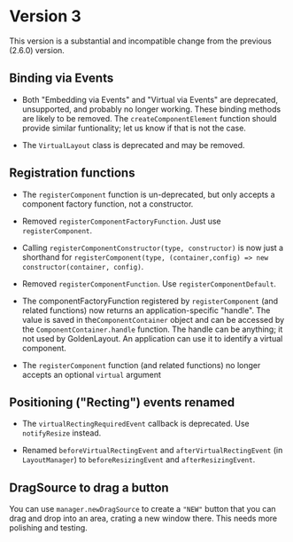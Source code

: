 # Version 3

This version is a substantial and incompatible change from the previous (2.6.0) version.

## Binding via Events

* Both "Embedding via Events" and "Virtual via Events" are deprecated, unsupported, and probably no longer working. These binding methods are likely to be removed. The `createComponentElement` function should provide similar funtionality; let us know if that is not the case.

* The `VirtualLayout` class is deprecated and may be removed.

## Registration functions

* The `registerComponent` function is un-deprecated, but only accepts a component factory function, not a constructor.

* Removed `registerComponentFactoryFunction`. Just use `registerComponent`.

* Calling `registerComponentConstructor(type, constructor)` is now just a shorthand for `registerComponent(type, (container,config) => new constructor(container, config)`.

* Removed `registerComponentFunction`. Use `registerComponentDefault`.

* The componentFactoryFunction registered by `registerComponent` (and related functions) now returns an application-specific "handle". The value is saved in the`ComponentContainer` object and can be accessed by the `ComponentContainer.handle` function. The handle can be anything; it not used by GoldenLayout. An application can use it to identify a virtual component.

* The `registerComponent` function (and related functions) no longer accepts an optional `virtual` argument

## Positioning ("Recting") events renamed

* The `virtualRectingRequiredEvent` callback is deprecated. Use `notifyResize` instead.

* Renamed `beforeVirtualRectingEvent` and `afterVirtualRectingEvent` (in `LayoutManager`) to `beforeResizingEvent` and `afterResizingEvent`.

## DragSource to drag a button

You can use `manager.newDragSource` to create a `"NEW"` button that you can drag and drop into an area, crating a new window there. This needs more polishing and testing.
